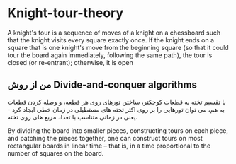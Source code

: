 # Knight-tour-theory
A knight's tour is a sequence of moves of a knight on a chessboard such that the knight visits every square exactly once. If the knight ends on a square that is one knight's move from the beginning square (so that it could tour the board again immediately, following the same path), the tour is closed (or re-entrant); otherwise, it is open

## من از روش Divide-and-conquer algorithms

با تقسیم تخته به قطعات کوچکتر، ساختن تورهای روی هر قطعه، و وصله کردن قطعات به هم، می توان تورهایی را بر روی اکثر تخته های مستطیلی در زمان خطی ایجاد کرد - یعنی در زمانی متناسب با تعداد مربع های روی تخته.

By dividing the board into smaller pieces, constructing tours on each piece, and patching the pieces together, one can construct tours on most rectangular boards in linear time – that is, in a time proportional to the number of squares on the board.

